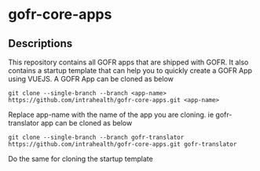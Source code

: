 # gofr-core-apps
## Descriptions
This repository contains all GOFR apps that are shipped with GOFR. It also contains a startup template that can help you to quickly create a GOFR App using VUEJS.
A GOFR App can be cloned as below
```
git clone --single-branch --branch <app-name> https://github.com/intrahealth/gofr-core-apps.git <app-name>
```
Replace app-name with the name of the app you are cloning. ie gofr-translator app can be cloned as below
```
git clone --single-branch --branch gofr-translator https://github.com/intrahealth/gofr-core-apps.git gofr-translator
```
Do the same for cloning the startup template
